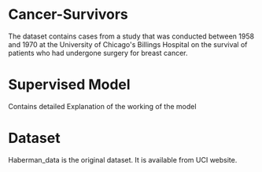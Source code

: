 # Cancer-Survivors

The dataset contains cases from a study that was conducted between 1958 and 1970 at the University of Chicago's Billings Hospital on the survival of patients who had undergone surgery for breast cancer.


# Supervised Model
Contains detailed Explanation of the working of the model

# Dataset
Haberman_data is the original dataset. It is available from UCI website.
